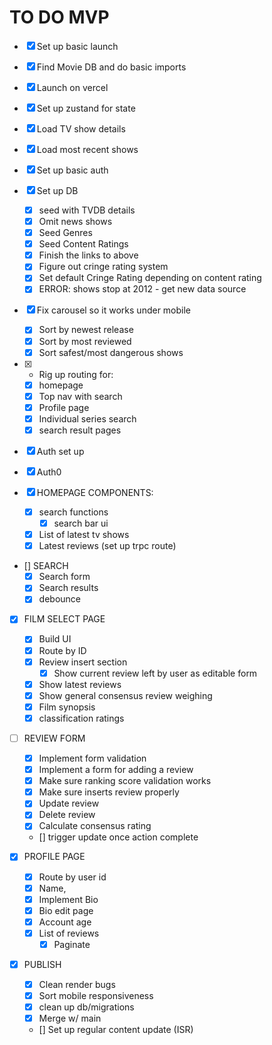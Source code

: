 # TO DO MVP

- [x] Set up basic launch
- [x] Find Movie DB and do basic imports
- [x] Launch on vercel
- [x] Set up zustand for state
- [x] Load TV show details
- [x] Load most recent shows
- [x] Set up basic auth

- [x] Set up DB

  - [x] seed with TVDB details
  - [x] Omit news shows
  - [x] Seed Genres
  - [x] Seed Content Ratings
  - [x] Finish the links to above
  - [x] Figure out cringe rating system
  - [x] Set default Cringe Rating depending on content rating
  - [x] ERROR: shows stop at 2012 - get new data source

- [x] Fix carousel so it works under mobile

  - [x] Sort by newest release
  - [x] Sort by most reviewed
  - [x] Sort safest/most dangerous shows

- [x] - Rig up routing for:
  - [x] homepage
  - [x] Top nav with search
  - [x] Profile page
  - [x] Individual series search
  - [x] search result pages

- [x] Auth set up
- [x] Auth0

- [x] HOMEPAGE COMPONENTS:
  - [x] search functions
    - [x] search bar ui
  - [x] List of latest tv shows
  - [x] Latest reviews (set up trpc route)

- [] SEARCH
  - [x] Search form
  - [x] Search results
  - [x] debounce

- [x] FILM SELECT PAGE
  - [x] Build UI
  - [x] Route by ID
  - [x] Review insert section
    - [x] Show current review left by user as editable form
  - [x] Show latest reviews
  - [x] Show general consensus review weighing
  - [x] Film synopsis
  - [x] classification ratings

- [ ] REVIEW FORM
  - [x] Implement form validation
  - [x] Implement a form for adding a review
  - [x] Make sure ranking score validation works
  - [x] Make sure inserts review properly
  - [x] Update review
  - [x] Delete review
  - [x] Calculate consensus rating
  - [] trigger update once action complete

- [x] PROFILE PAGE
  - [x] Route by user id
  - [x] Name,
  - [x] Implement Bio
  - [x] Bio edit page
  - [x] Account age
  - [x] List of reviews
    - [x] Paginate

- [x] PUBLISH
  - [x] Clean render bugs
  - [x] Sort mobile responsiveness
  - [x] clean up db/migrations
  - [x] Merge w/ main
  - [] Set up regular content update (ISR)
